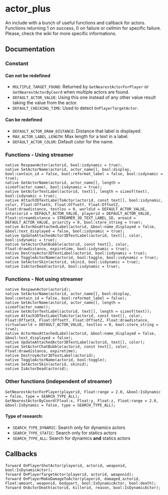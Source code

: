# actor_plus
An include with a bunch of useful functions and callback for actors.
Functions returning 1 on success, 0 on failure or cellmin for specific failure. Please, check the wiki for more specific informations.

## Documentation
### Constant
#### Can not be redefined
* `MULTIPLE_TARGET_FOUND`: Returned by `GetNearestActorForPlayer` or `GetNearestActorByCoord` when multiple actors are found.
* `DEFAULT_ACTOR_VALUE`: Using this one instead of any other value result taking the value from the actor.
* `DEFAULT_CHECKING_TIME`: Used to detect `OnPlayerTargetActor`.

#### Can be redefined
* `DEFAULT_ACTOR_DRAW_DISTANCE`: Distance that label is displayed.
* `MAX_ACTOR_LABEL_LENGTH`: Max length for a text in a label.
* `DEFAULT_ACTOR_COLOR`: Default color for the name.

### Functions - Using streamer
```pawn
native RespawnActor(actorid, bool:isdynamic = true);
native SetActorName(actorid, actor_name[], bool:display, bool:contain_id = false, bool:reformat_label = false, bool:isdynamic = true);
native GetActorName(actorid, actor_name[], length = sizeof(actor_name), bool:isdynamic = true);
native GetActorTextLabel(actorid, text[], length = sizeof(text), bool:isdynamic = true);
native Attach3DTextLabelToActor(actorid, const text[], bool:isdynamic, color, Float:OffsetX, Float:OffsetY, Float:OffsetZ, Float:drawdistance, testlos = 0, worldid = DEFAULT_ACTOR_VALUE, interiorid = DEFAULT_ACTOR_VALUE, playerid = DEFAULT_ACTOR_VALUE, Float:streamdistance = STREAMER_3D_TEXT_LABEL_SD, areaid = DEFAULT_ACTOR_VALUE, priority = 0, bool:store_string = true);
native ActorHasAttachedLabel(actorid, &bool:name_displayed = false, &bool:text_displayed = false, bool:isdynamic = true);
native UpdateAttachedActor3DTextLabel(actorid, text[], color, bool:isdynamic = true);
native SetActorChatBubble(actorid, const text[], color, Float:drawdistance, expiretime, bool:isdynamic = true);
native DestroyActor3DTextLabel(actorid, bool:isdynamic = true);
native ToggleActorName(actorid, bool:toggle, bool:isdynamic = true);
native SetActorSkin(actorid, skinid, bool:isdynamic = true);
native IsActorDead(actorid, bool:isdynamic = true);
```

### Functions - Not using streamer
```pawn
native RespawnActor(actorid);
native SetActorName(actorid, actor_name[], bool:display, bool:contain_id = false, bool:reformat_label = false);
native GetActorName(actorid, actor_name[], length = sizeof(actor_name));
native GetActorTextLabel(actorid, text[], length = sizeof(text));
native Attach3DTextLabelToActor(actorid, const text[], color, Float:OffsetX, Float:OffsetY, Float:OffsetZ, Float:drawdistance, virtualworld = DEFAULT_ACTOR_VALUE, testlos = 0, bool:store_string = true);
native ActorHasAttachedLabel(actorid, &bool:name_displayed = false, &bool:text_displayed = false);
native UpdateAttachedActor3DTextLabel(actorid, text[], color);
native SetActorChatBubble(actorid, const text[], color, Float:drawdistance, expiretime);
native DestroyActor3DTextLabel(actorid);
native ToggleActorName(actorid, bool:toggle);
native SetActorSkin(actorid, skinid);
native IsActorDead(actorid);
```

### Other functions (independent of streamer)
```pawn
GetNearestActorForPlayer(playerid, Float:range = 2.0, &bool:IsDynamic = false, type = SEARCH_TYPE_ALL);
GetNearestActorByCoord(Float:x, Float:y, Float:z, Float:range = 2.0, &bool:IsDynamic = false, type = SEARCH_TYPE_ALL);
```
#### Type of research:
* `SEARCH_TYPE_DYNAMIC`: Search only for dynamics actors
* `SEARCH_TYPE_STATIC`: Search only for statics actors
* `SEARCH_TYPE_ALL`: Search for dynamics **and** statics actors

## Callbacks
```pawn
forward OnPlayerShotActor(playerid, actorid, weaponid, bool:IsDynamicActor);
forward OnPlayerTargetActor(playerid, actorid, weaponid);
forward OnPlayerMakeDamageToActor(playerid, damaged_actorid, Float:amount, weaponid, bodypart, bool:IsDynamicActor, bool:death);
forward OnActorDeath(actorid, killerid, reason, bool:IsDynamicActor);
```
